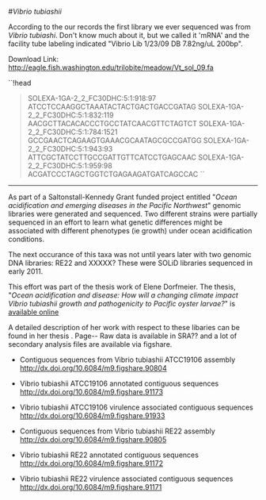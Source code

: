 #_Vibrio tubiashii_

According to the our records the first library we ever sequenced was from *Vibrio tubiashi*. Don't know much about it, but we called it 'mRNA' and the facility tube labeling indicated "Vibrio Lib 1/23/09 DB 7.82ng/uL 200bp". 

Download Link: http://eagle.fish.washington.edu/trilobite/meadow/Vt_sol_09.fa

``!head 
>SOLEXA-1GA-2_2_FC30DHC:5:1:918:97
ATCCTCCAAGGCTAAATACTACTGACTGACCGATAG
>SOLEXA-1GA-2_2_FC30DHC:5:1:832:119
AACGCTTACACACCCTGCCTATCAACGTTCTAGTCT
>SOLEXA-1GA-2_2_FC30DHC:5:1:784:1521
GCCGAACTCAGAAGTGAAACGCAATAGCGCCGATGG
>SOLEXA-1GA-2_2_FC30DHC:5:1:943:93
ATTCGCTATCCTTGCCGATTGTTCATCCTGAGCAAC
>SOLEXA-1GA-2_2_FC30DHC:5:1:959:98
ACGATCCCTAGCTGGTCTGAGAAGATGATCAGCCAC
``


--- 

As part of a Saltonstall-Kennedy Grant funded project entitled "_Ocean acidification and emerging diseases in the Pacific Northwest_" genomic libraries were generated and sequenced. Two different strains were partially sequenced in an effort to learn what genetic differences might be associated with different phenotypes (ie growth) under ocean acidification conditions. 



The next occurance of this taxa was not until years later with two genomic DNA libraries: RE22 and XXXXX? These were SOLiD libraries sequenced in early 2011. 

This effort was part of the thesis work of Elene Dorfmeier. The thesis, "_Ocean acidification and disease: How will a changing climate impact Vibrio tubiashii growth and pathogenicity to Pacific oyster larvae?_" is [available online](https://digital.lib.washington.edu/researchworks/bitstream/handle/1773/20742/Dorfmeier_washington_0250O_10226.pdf?sequence=1)

 A detailed description of her work with respect to these libaries can be found in her thesis <add link>. Page-- Raw data is available in SRA?? and a lot of secondary analysis files are available via figshare. 


* Contiguous sequences from Vibrio tubiashii ATCC19106 assembly
http://dx.doi.org/10.6084/m9.figshare.90804

* Vibrio tubiashii ATCC19106 annotated contiguous sequences
http://dx.doi.org/10.6084/m9.figshare.91173

* Vibrio tubiashii ATCC19106 virulence associated contiguous sequences
http://dx.doi.org/10.6084/m9.figshare.91933

* Contiguous sequences from Vibrio tubiashii RE22 assembly
http://dx.doi.org/10.6084/m9.figshare.90805

* Vibrio tubiashii RE22 annotated contiguous sequences
http://dx.doi.org/10.6084/m9.figshare.91172

* Vibrio tubiashii RE22 virulence associated contiguous sequences
http://dx.doi.org/10.6084/m9.figshare.91171
